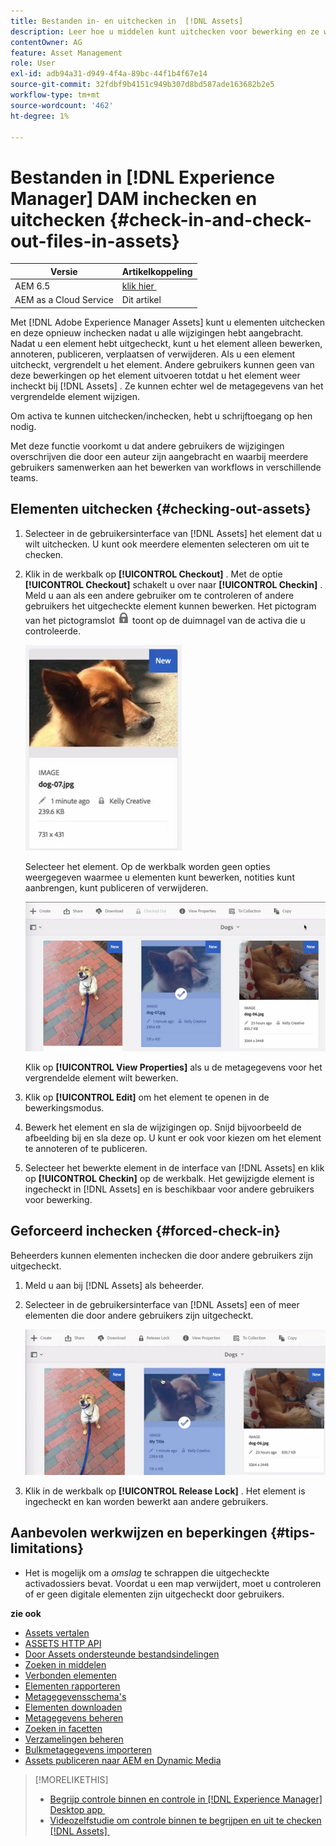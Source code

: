 ```yaml
---
title: Bestanden in- en uitchecken in  [!DNL Assets]
description: Leer hoe u middelen kunt uitchecken voor bewerking en ze weer kunt inchecken nadat de wijzigingen zijn voltooid.
contentOwner: AG
feature: Asset Management
role: User
exl-id: adb94a31-d949-4f4a-89bc-44f1b4f67e14
source-git-commit: 32fdbf9b4151c949b307d8bd587ade163682b2e5
workflow-type: tm+mt
source-wordcount: '462'
ht-degree: 1%

---
```


# Bestanden in [!DNL Experience Manager] DAM inchecken en uitchecken {#check-in-and-check-out-files-in-assets}

| Versie | Artikelkoppeling |
| -------- | ---------------------------- |
| AEM 6.5 | [&#x200B; klik hier &#x200B;](https://experienceleague.adobe.com/docs/experience-manager-65/assets/managing/check-out-and-submit-assets.html?lang=nl-NL) |
| AEM as a Cloud Service | Dit artikel |

Met [!DNL Adobe Experience Manager Assets] kunt u elementen uitchecken en deze opnieuw inchecken nadat u alle wijzigingen hebt aangebracht. Nadat u een element hebt uitgecheckt, kunt u het element alleen bewerken, annoteren, publiceren, verplaatsen of verwijderen. Als u een element uitcheckt, vergrendelt u het element. Andere gebruikers kunnen geen van deze bewerkingen op het element uitvoeren totdat u het element weer incheckt bij [!DNL Assets] . Ze kunnen echter wel de metagegevens van het vergrendelde element wijzigen.

Om activa te kunnen uitchecken/inchecken, hebt u schrijftoegang op hen nodig.

Met deze functie voorkomt u dat andere gebruikers de wijzigingen overschrijven die door een auteur zijn aangebracht en waarbij meerdere gebruikers samenwerken aan het bewerken van workflows in verschillende teams.

## Elementen uitchecken {#checking-out-assets}

1. Selecteer in de gebruikersinterface van [!DNL Assets] het element dat u wilt uitchecken. U kunt ook meerdere elementen selecteren om uit te checken.

1. Klik in de werkbalk op **[!UICONTROL Checkout]** . Met de optie **[!UICONTROL Checkout]** schakelt u over naar **[!UICONTROL Checkin]** .
Meld u aan als een andere gebruiker om te controleren of andere gebruikers het uitgecheckte element kunnen bewerken. Het pictogram van het pictogramslot ![&#x200B; checkout &#x200B;](assets/do-not-localize/checkout_lock.png) toont op de duimnagel van de activa die u controleerde.

   ![&#x200B; checkout pictogram in kaartmening &#x200B;](assets/checkout-icon-card-view.png)

   Selecteer het element. Op de werkbalk worden geen opties weergegeven waarmee u elementen kunt bewerken, notities kunt aanbrengen, kunt publiceren of verwijderen.

   ![&#x200B; chlimage_1-472 &#x200B;](assets/checkout-asset-toolbar-options.png)

   Klik op **[!UICONTROL View Properties]** als u de metagegevens voor het vergrendelde element wilt bewerken.

1. Klik op **[!UICONTROL Edit]** om het element te openen in de bewerkingsmodus.

1. Bewerk het element en sla de wijzigingen op. Snijd bijvoorbeeld de afbeelding bij en sla deze op. U kunt er ook voor kiezen om het element te annoteren of te publiceren.

1. Selecteer het bewerkte element in de interface van [!DNL Assets] en klik op **[!UICONTROL Checkin]** op de werkbalk. Het gewijzigde element is ingecheckt in [!DNL Assets] en is beschikbaar voor andere gebruikers voor bewerking.

## Geforceerd inchecken {#forced-check-in}

Beheerders kunnen elementen inchecken die door andere gebruikers zijn uitgecheckt.

1. Meld u aan bij [!DNL Assets] als beheerder.
1. Selecteer in de gebruikersinterface van [!DNL Assets] een of meer elementen die door andere gebruikers zijn uitgecheckt.

   ![&#x200B; chlimage_1-476 &#x200B;](assets/chlimage_1-476.png)

1. Klik in de werkbalk op **[!UICONTROL Release Lock]** . Het element is ingecheckt en kan worden bewerkt aan andere gebruikers.

## Aanbevolen werkwijzen en beperkingen {#tips-limitations}

* Het is mogelijk om a *omslag* te schrappen die uitgecheckte activadossiers bevat. Voordat u een map verwijdert, moet u controleren of er geen digitale elementen zijn uitgecheckt door gebruikers.

**zie ook**

* [Assets vertalen](translate-assets.md)
* [ASSETS HTTP API](mac-api-assets.md)
* [Door Assets ondersteunde bestandsindelingen](file-format-support.md)
* [Zoeken in middelen](search-assets.md)
* [Verbonden elementen](use-assets-across-connected-assets-instances.md)
* [Elementen rapporteren](asset-reports.md)
* [Metagegevensschema&#39;s](metadata-schemas.md)
* [Elementen downloaden](download-assets-from-aem.md)
* [Metagegevens beheren](manage-metadata.md)
* [Zoeken in facetten](search-facets.md)
* [Verzamelingen beheren](manage-collections.md)
* [Bulkmetagegevens importeren](metadata-import-export.md)
* [Assets publiceren naar AEM en Dynamic Media](/help/assets/publish-assets-to-aem-and-dm.md)

>[!MORELIKETHIS]
>
>* [&#x200B; Begrijp controle binnen en controle in  [!DNL Experience Manager]  Desktop app &#x200B;](https://experienceleague.adobe.com/docs/experience-manager-desktop-app/using/using.html?lang=nl-NL#how-app-works2)
>* [&#x200B; Videozelfstudie om controle binnen te begrijpen en uit te checken  [!DNL Assets] &#x200B;](https://experienceleague.adobe.com/docs/experience-manager-learn/assets/collaboration/check-in-and-check-out.html?lang=nl-NL)
